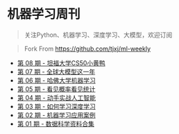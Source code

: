 # 机器学习周刊

> 关注Python、机器学习、深度学习、大模型，欢迎订阅

> Fork From https://github.com/tjxj/ml-weekly

* [第 08 期 - 坦福大学CS50小黄鸭](https://weekly.zhanglearning.com/posts/08-坦福大学CS50小黄鸭)
* [第 07 期 - 全球大模型这一年](https://weekly.zhanglearning.com/posts/07-全球大模型这一年)
* [第 06 期 - 哈佛大学机器学习](https://weekly.zhanglearning.com/posts/06-哈佛大学机器学习)
* [第 05 期 - 看见概率看见统计](https://weekly.zhanglearning.com/posts/05-看见概率看见统计)
* [第 04 期 - 动手实战人工智能](https://weekly.zhanglearning.com/posts/04-动手实战人工智能)
* [第 03 期 - 如何学习深度学习](https://weekly.zhanglearning.com/posts/03-如何学习深度学习)
* [第 02 期 - 机器学习应用案例](https://weekly.zhanglearning.com/posts/02-机器学习应用案例)
* [第 01 期 - 数据科学资料合集](https://weekly.zhanglearning.com/posts/01-数据科学资料合集)
